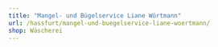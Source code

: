 ```yaml
---
title: "Mangel- und Bügelservice Liane Wörtmann"
url: /hassfurt/mangel-und-buegelservice-liane-woertmann/
shop: Wäscherei
---
```

